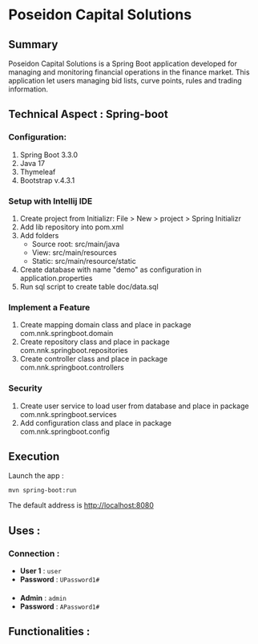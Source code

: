 # Poseidon Capital Solutions

## Summary

Poseidon Capital Solutions is a Spring Boot application developed for managing and monitoring financial operations in the finance market.
This application let users managing bid lists, curve points, rules and trading information.


## Technical Aspect : Spring-boot
### Configuration:

1. Spring Boot 3.3.0
2. Java 17
3. Thymeleaf
4. Bootstrap v.4.3.1


### Setup with Intellij IDE
1. Create project from Initializr: File > New > project > Spring Initializr
2. Add lib repository into pom.xml
3. Add folders
    - Source root: src/main/java
    - View: src/main/resources
    - Static: src/main/resource/static
4. Create database with name "demo" as configuration in application.properties
5. Run sql script to create table doc/data.sql

### Implement a Feature
1. Create mapping domain class and place in package com.nnk.springboot.domain
2. Create repository class and place in package com.nnk.springboot.repositories
3. Create controller class and place in package com.nnk.springboot.controllers

### Security
1. Create user service to load user from  database and place in package com.nnk.springboot.services
2. Add configuration class and place in package com.nnk.springboot.config

## Execution
Launch the app :
```shell
mvn spring-boot:run
```

The default address is [http://localhost:8080](http://localhost:8080)

## Uses :
### Connection :

- **User 1** : `user`
- **Password** : `UPassword1#`
####
- **Admin** : `admin`
- **Password** : `APassword1#`

## Functionalities :
